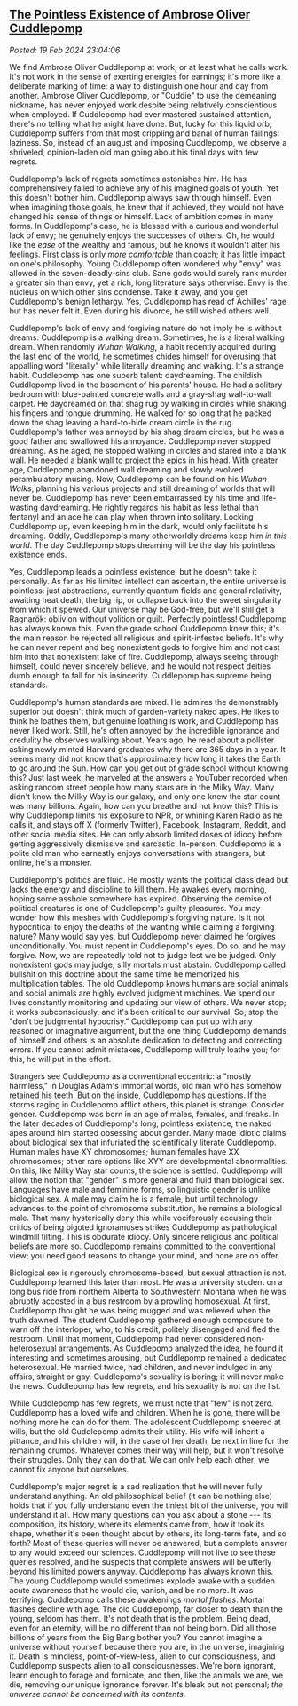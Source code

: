 
[The Pointless Existence of Ambrose Oliver Cuddlepomp](http://analyzethedatanotthedrivel.org/2024/02/19/the-pointless-existence-of-ambrose-oliver-cuddlepomp/) 
-------------------------------------------------------------------------------------------------------------------------------------------------------------

*Posted: 19 Feb 2024 23:04:06*

We find Ambrose Oliver Cuddlepomp at work, or at least what he calls
work. It's not work in the sense of exerting energies for earnings; it's
more like a deliberate marking of time: a way to distinguish one hour
and day from another. Ambrose Oliver Cuddlepomp, or "Cuddie" to use the
demeaning nickname, has never enjoyed work despite being relatively
conscientious when employed. If Cuddlepomp had ever mastered sustained
attention, there's no telling what he might have done. But, lucky for
this liquid orb, Cuddlepomp suffers from that most crippling and banal
of human failings: laziness. So, instead of an august and imposing
Cuddlepomp, we observe a shriveled, opinion-laden old man going about
his final days with few regrets.

Cuddlepomp's lack of regrets sometimes astonishes him. He has
comprehensively failed to achieve any of his imagined goals of youth.
Yet this doesn't bother him. Cuddlepomp always saw through himself. Even
when imagining those goals, he knew that if achieved, they would not
have changed his sense of things or himself. Lack of ambition comes in
many forms. In Cuddlepomp's case, he is blessed with a curious and
wonderful lack of envy; he genuinely enjoys the successes of others. Oh,
he would like the *ease* of the wealthy and famous, but he knows it
wouldn't alter his feelings. First class is only *more comfortable* than
coach; it has little impact on one's philosophy. Young Cuddlepomp often
wondered why "envy" was allowed in the seven-deadly-sins club. Sane gods
would surely rank murder a greater sin than envy, yet a rich, long
literature says otherwise. Envy is the nucleus on which other sins
condense. Take it away, and you get Cuddlepomp's benign lethargy. Yes,
Cuddlepomp has read of Achilles' rage but has never felt it. Even during
his divorce, he still wished others well.

Cuddlepomp's lack of envy and forgiving nature do not imply he is
without dreams. Cuddlepomp is a walking dream. Sometimes, he is a
literal walking dream. When randomly *Wuhan Walking*, a habit recently
acquired during the last end of the world, he sometimes chides himself
for overusing that appalling word "literally" while literally dreaming
and walking. It's a strange habit. Cuddlepomp has one superb talent:
daydreaming. The childish Cuddlepomp lived in the basement of his
parents' house. He had a solitary bedroom with blue-painted concrete
walls and a gray-shag wall-to-wall carpet. He daydreamed on that shag
rug by walking in circles while shaking his fingers and tongue drumming.
He walked for so long that he packed down the shag leaving a
hard-to-hide dream circle in the rug. Cuddlepomp's father was annoyed by
his shag dream circles, but he was a good father and swallowed his
annoyance. Cuddlepomp never stopped dreaming. As he aged, he stopped
walking in circles and stared into a blank wall. He needed a blank wall
to project the epics in his head. With greater age, Cuddlepomp abandoned
wall dreaming and slowly evolved perambulatory musing. Now, Cuddlepomp
can be found on his *Wuhan Walks*, planning his various projects and
still dreaming of worlds that will never be. Cuddlepomp has never been
embarrassed by his time and life-wasting daydreaming. He rightly regards
his habit as less lethal than fentanyl and an ace he can play when
thrown into solitary. Locking Cuddlepomp up, even keeping him in the
dark, would only facilitate his dreaming. Oddly, Cuddlepomp's many
otherworldly dreams keep him *in this world*. The day Cuddlepomp stops
dreaming will be the day his pointless existence ends.

Yes, Cuddlepomp leads a pointless existence, but he doesn't take it
personally. As far as his limited intellect can ascertain, the entire
universe is pointless: just abstractions, currently quantum fields and
general relativity, awaiting heat death, the big rip, or collapse back
into the sweet singularity from which it spewed. Our universe may be
God-free, but we'll still get a Ragnarök: oblivion without volition or
guilt. Perfectly pointless! Cuddlepomp has always known this. Even the
grade school Cuddlepomp knew this; it's the main reason he rejected all
religious and spirit-infested beliefs. It's why he can never repent and
beg nonexistent gods to forgive him and not cast him into that
nonexistent lake of fire. Cuddlepomp, always seeing through himself,
could never sincerely believe, and he would not respect deities dumb
enough to fall for his insincerity. Cuddlepomp has supreme being
standards.

Cuddlepomp's human standards are mixed. He admires the demonstrably
superior but doesn't think much of garden-variety naked apes. He likes
to think he loathes them, but genuine loathing is work, and Cuddlepomp
has never liked work. Still, he's often annoyed by the incredible
ignorance and credulity he observes walking about. Years ago, he read
about a pollster asking newly minted Harvard graduates why there are 365
days in a year. It seems many did not know that's approximately how long
it takes the Earth to go around the Sun. How can you get out of grade
school without knowing this? Just last week, he marveled at the answers
a YouTuber recorded when asking random street people how many stars are
in the Milky Way. Many didn't know the Milky Way is our galaxy, and only
one knew the star count was many billions. Again, how can you breathe
and not know this? This is why Cuddlepomp limits his exposure to NPR, or
whining Karen Radio as he calls it, and stays off X (formerly Twitter),
Facebook, Instagram, Reddit, and other social media sites. He can only
absorb limited doses of idiocy before getting aggressively dismissive
and sarcastic. In-person, Cuddlepomp is a polite old man who earnestly
enjoys conversations with strangers, but online, he's a monster.

Cuddlepomp's politics are fluid. He mostly wants the political class
dead but lacks the energy and discipline to kill them. He awakes every
morning, hoping some asshole somewhere has expired. Observing the demise
of political creatures is one of Cuddlepomp's guilty pleasures. You may
wonder how this meshes with Cuddlepomp's forgiving nature. Is it not
hypocritical to enjoy the deaths of the wanting while claiming a
forgiving nature? Many would say yes, but Cuddlepomp never claimed he
forgives unconditionally. You must repent in Cuddlepomp's eyes. Do so,
and he may forgive. Now, we are repeatedly told not to judge lest we be
judged. Only nonexistent gods may judge; silly mortals must abstain.
Cuddlepomp called bullshit on this doctrine about the same time he
memorized his multiplication tables. The old Cuddlepomp knows humans are
social animals and social animals are highly evolved judgment machines.
We spend our lives constantly monitoring and updating our view of
others. We never stop; it works subconsciously, and it's been critical
to our survival. So, stop the "don't be judgmental hypocrisy."
Cuddlepomp can put up with any reasoned or imaginative argument, but the
one thing Cuddlepomp demands of himself and others is an absolute
dedication to detecting and correcting errors. If you cannot admit
mistakes, Cuddlepomp will truly loathe you; for this, he will put in the
effort.

Strangers see Cuddlepomp as a conventional eccentric: a "mostly
harmless," in Douglas Adam's immortal words, old man who has somehow
retained his teeth. But on the inside, Cuddlepomp has questions. If the
storms raging in Cuddlepomp afflict others, this planet is strange.
Consider gender. Cuddlepomp was born in an age of males, females, and
freaks. In the later decades of Cuddlepomp's long, pointless existence,
the naked apes around him started obsessing about gender. Many made
idiotic claims about biological sex that infuriated the scientifically
literate Cuddlepomp. Human males have XY chromosomes; human females have
XX chromosomes; other rare options like XYY are developmental
abnormalities. On this, like Milky Way star counts, the science is
settled. Cuddlepomp will allow the notion that "gender" is more general
and fluid than biological sex. Languages have male and feminine forms,
so linguistic gender is unlike biological sex. A male may claim he is a
female, but until technology advances to the point of chromosome
substitution, he remains a biological male. That many hysterically deny
this while vociferously accusing their critics of being bigoted
ignoramuses strikes Cuddlepomp as pathological windmill tilting. This is
obdurate idiocy. Only sincere religious and political beliefs are more
so. Cuddlepomp remains committed to the conventional view; you need good
reasons to change your mind, and none are on offer.

Biological sex is rigorously chromosome-based, but sexual attraction is
not. Cuddlepomp learned this later than most. He was a university
student on a long bus ride from northern Alberta to Southwestern Montana
when he was abruptly accosted in a bus restroom by a prowling
homosexual. At first, Cuddlepomp thought he was being mugged and was
relieved when the truth dawned. The student Cuddlepomp gathered enough
composure to warn off the interloper, who, to his credit, politely
disengaged and fled the restroom. Until that moment, Cuddlepomp had
never considered non-heterosexual arrangements. As Cuddlepomp analyzed
the idea, he found it interesting and sometimes arousing, but Cuddlepomp
remained a dedicated heterosexual. He married twice, had children, and
never indulged in any affairs, straight or gay. Cuddlepomp's sexuality
is boring; it will never make the news. Cuddlepomp has few regrets, and
his sexuality is not on the list.

While Cuddlepomp has few regrets, we must note that "few" is not zero.
Cuddlepomp has a loved wife and children. When he is gone, there will be
nothing more he can do for them. The adolescent Cuddlepomp sneered at
wills, but the old Cuddlepomp admits their utility. His wife will
inherit a pittance, and his children will, in the case of her death, be
next in line for the remaining crumbs. Whatever comes their way will
help, but it won't resolve their struggles. Only they can do that. We
can only help each other; we cannot fix anyone but ourselves.

Cuddlepomp's major regret is a sad realization that he will never fully
understand anything. An old philosophical belief (it can be nothing
else) holds that if you fully understand even the tiniest bit of the
universe, you will understand it all. How many questions can you ask
about a stone --- its composition, its history, where its elements came
from, how it took its shape, whether it's been thought about by others,
its long-term fate, and so forth? Most of these queries will never be
answered, but a complete answer to any would exceed our sciences.
Cuddlepomp will not live to see these queries resolved, and he suspects
that complete answers will be utterly beyond his limited powers anyway.
Cuddlepomp has always known this. The young Cuddlepomp would sometimes
explode awake with a sudden acute awareness that he would die, vanish,
and be no more. It was terrifying. Cuddlepomp calls these awakenings
*mortal flashes*. Mortal flashes decline with age. The old Cuddlepomp,
far closer to death than the young, seldom has them. It's not death that
is the problem. Being dead, even for an eternity, will be no different
than not being born. Did all those billions of years from the Big Bang
bother you? You cannot imagine a universe without yourself because there
you are, in the universe, imagining it. Death is mindless,
point-of-view-less, alien to our consciousness, and Cuddlepomp suspects
alien to all consciousnesses. We're born ignorant, learn enough to
forage and fornicate, and then, like the animals we are, we die,
removing our unique ignorance forever. It's bleak but not personal; *the
universe cannot be concerned with its contents.*
